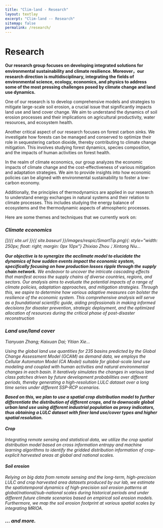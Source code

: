 ```yaml
---
title: "Clim-land - Research"
layout: textlay
excerpt: "Clim-land -- Research"
sitemap: false
permalink: /research/
---
```


# Research

**Our research group focuses on developing integrated solutions for environmental sustainability and climate resilience. Moreover，our research direction is multidisciplinary, integrating the fields of environmental science, ecology, economics, and physics to address some of the most pressing challenges posed by climate change and land use dynamics.**

One of our research is to develop comprehensive models and strategies to mitigate large-scale soil erosion, a crucial issue that significantly impacts land use and land cover change. We aim to understand the dynamics of soil erosion processes and their implications on agricultural productivity, water resources, and ecosystem health.

Another critical aspect of our research focuses on forest carbon sinks. We investigate how forests can be managed and conserved to optimize their role in sequestering carbon dioxide, thereby contributing to climate change mitigation. This involves studying forest dynamics, species composition, and the impacts of human activities on forest health.

In the realm of climate economics, our group analyzes the economic impacts of climate change and the cost-effectiveness of various mitigation and adaptation strategies. We aim to provide insights into how economic policies can be aligned with environmental sustainability to foster a low-carbon economy.

Additionally, the principles of thermodynamics are applied in our research to understand energy exchanges in natural systems and their relation to climate processes. This includes studying the energy balance of ecosystems and the thermodynamic aspects of atmospheric processes.

Here are some themes and techniques that we currently work on:

### <i>Climate economics

[]({{ site.url }}{{ site.baseurl }}/images/respic/SmartTip.png){: style="width: 250px; float: right; margin: 0px  10px"}
Zhixiao Zhou；Xintong Niu...

**Our objective is to synergize the acclimate model to elucidate the dynamics of how sudden events impact the economic system, specifically focusing on how production losses ripple through the supply chain network.** We endeavor to uncover the intricate cascading effects that manifest across the supply chains of diverse countries, regions, and sectors. Our analysis aims to evaluate the potential impacts of a range of climate policies, adaptation approaches, and mitigation strategies. Through this, we aspire to determine how various adaptive measures can bolster the resilience of the economic system. This comprehensive analysis will serve as a foundational scientific guide, aiding professionals in making informed decisions for disaster prevention, strategic deployment, and the optimized allocation of resources during the critical phase of post-disaster reconstruction

### <i>Land use/land cover

Tianyuan Zhang; Kaixuan Dai; Yitian Xie...

Using the global land use quantities for 235 basins predicted by the Global Change Assessment Model (GCAM) as demand data, we employs the Cellular Automaton Model (CA Model) suitable for global-scale land use modeling and coupled with human activities and natural environmental changes in each basin. It iteratively simulates the changes in various land class patches driven by future development probabilities over different periods, thereby generating a high-resolution LULC dataset over a long time series under different SSP-RCP scenarios. 

**Based on this, we plan to use a spatial crop distribution model to further differentiate the distribution of different crops, and to downscale global urban land use using different industrial population as proxy indicators, thus obtaining a LULC dataset with finer land use/cover types and higher spatial resolution.**
#### <i>Crop
Integrating remote sensing and statistical data, we utilize the crop spatial distribution model based on cross information entropy and machine learning algorithms to identify the gridded distribution information of crop-explicit harvested areas at global and national scales.
#### <i>Soil erosion
Relying on big data from remote sensing and the long-term, high-precision LULC and crop harvested area datasets produced by our lab, we estimate the spatiotemporal dynamics of high-precision soil erosion patterns at global/national/sub-national scales during historical periods and under different future climate scenarios based on empirical soil erosion models. Furthermore, we map the soil erosion footprint at various spatial scales by integrating MRIOA.

### ... and more.
